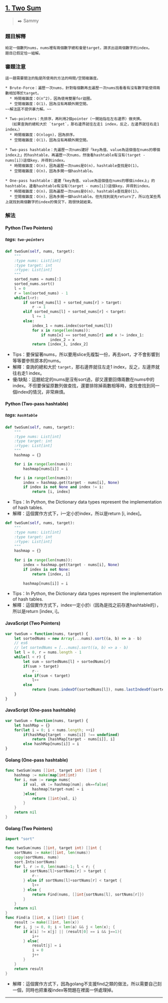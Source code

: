 ## [1. Two Sum](https://leetcode.com/problems/two-sum/)
> :black_nib: Sammy
### 題目解釋
    給定一個數列nums，nums裡有兩個數字總和會是target，請求出這兩個數字的index。
    題目已假定恰一組解。
### 審題注意
    這一題需要關注的點是所使用的方法的時間/空間複雜度。

    * Brute-Force：遍歷一次nums，針對每個數再去遍歷一次nums找看看有沒有數字能使得兩數相加等於target。
      * 時間複雜度：O(n^2)，因為使用雙層for迴圈。
      * 空間複雜度：O(1)，因為沒有再額外開空間。
    ~~解法區不提供暴力解。~~
    
    * Two-pointers：先排序，再利用2個pointer（一開始指在左右邊界）做夾擠。  
      （如果查詢的總和大於 `target`，那右邊界就往左走1 index，反之，左邊界就往右走1 index。）
      * 時間複雜度：O(nlogn)，因為排序。
      * 空間複雜度：O(1)，因為沒有再額外開空間。
    
    * Two-pass hashtable：先遍歷一次nums建好「key為值、value為這個值在nums的哪個index上」的hashtable，再遍歷一次nums，然後看hashtable有沒有(target - nums[i])這個key，并得到index。
      * 時間複雜度：O(n)，因為遍歷一次nums是O(n)，hashtable查找是O(1)。
      * 空間複雜度：O(n)，因為多開一個hashtable。

    * One-pass hashtable：邊建「key為值、value為這個值在nums的哪個index上」的hashtable，邊看hashtable有沒有(target - nums[i])這個key，并得到index。
      * 時間複雜度：O(n)，因為遍歷一次nums是O(n)，hashtable查找是O(1)。
      * 空間複雜度：O(n)，因為多開一個hashtable。但先找到就先return了，所以在某些馬上就找到兩個數字的index的情況下，跑很快就結束。

### 解法
#### Python (Two Pointers)
##### tags: `two-pointers`
```python
def twoSum(self, nums, target):
    """
    :type nums: List[int]
    :type target: int
    :rtype: List[int]
    """
    sorted_nums = nums[:]
    sorted_nums.sort()
    l = 0
    r = len(sorted_nums) - 1
    while(l<r):
        if sorted_nums[l] + sorted_nums[r] > target:
            r -= 1
        elif sorted_nums[l] + sorted_nums[r] < target:
            l += 1
        else:
            index_1 = nums.index(sorted_nums[l])
            for x in range(len(nums)):
                if nums[x] == sorted_nums[r] and x != index_1:
                    index_2 = x
            return [index_1, index_2]
```
- Tips：要保留著nums，所以要用slice先複製一份，再去sort，才不會影響到等等要參照原本的nums。
- 解釋：查詢的總和大於 `target`，那右邊界就往左走1 index，反之，左邊界就往右走1 index。
- 優/缺點：這題給定的nums是沒有sort過，卻又還要回傳兩數在nums中的index。不但要保留原數列做查找，還要排除掉兩數相等時，查找會找到同一個index的情況，非常麻煩。

#### Python (Two-pass hashtable)
##### tags: `hashtable`
```python
def twoSum(self, nums, target):
    """
    :type nums: List[int]
    :type target: int
    :rtype: List[int]
    """
    hashmap = {}

    for i in range(len(nums)):
        hashmap[nums[i]] = i

    for i in range(len(nums)):
        index = hashmap.get(target - nums[i], None)
        if index is not None and index != i:
            return [i, index]

```
- Tips：In Python, the Dictionary data types represent the implementation of hash tables.
- 解釋：這個實作方式下，i一定小於index，所以是return [i, index]。

```python
def twoSum(self, nums, target):
    """
    :type nums: List[int]
    :type target: int
    :rtype: List[int]
    """
    hashmap = {}
        
    for i in range(len(nums)):
        index = hashmap.get(target - nums[i], None)
        if index is not None:
            return [index, i]
        
        hashmap[nums[i]] = i
```
- Tips：In Python, the Dictionary data types represent the implementation of hash tables.
- 解釋：這個實作方式下，index一定小於i（因為是找之前存進hashtable的），所以是return [index, i]。

#### JavaScript (Two Pointers)
```javascript
var twoSum = function(nums, target) {
    let sortedNums = new Array(...nums).sort((a, b) => a - b)
    // es6
    // let sortedNums = [...nums].sort((a, b) => a - b)
    let l = 0, r = nums.length - 1
    while(l < r) {
        let sum = sortedNums[l] + sortedNums[r]
        if(sum > target)
            r--
        else if(sum < target)
            l++
        else 
            return [nums.indexOf(sortedNums[l]), nums.lastIndexOf(sortedNums[r])]
    }
}
```
#### JavaScript (One-pass hashtable)
```javascript
var twoSum = function(nums, target) {
    let hashMap = {}
    for(let i = 0; i < nums.length; ++i)
        if(hashMap[target - nums[i]] !== undefined)
            return [hashMap[target - nums[i]], i]
        else hashMap[nums[i]] = i
}
```
#### Golang (One-pass hashtable)
```go
func twoSum(nums []int, target int) []int {
    hashmap := make(map[int]int)
    for i, num := range nums{
        if val, ok := hashmap[num]; ok==false{
            hashmap[target-num] = i
        }else{
            return []int{val, i}
        }
    }
    return nil
}
```
#### Golang (Two Pointers)
```go
import "sort"

func twoSum(nums []int, target int) []int {
	sortNums := make([]int, len(nums))
	copy(sortNums, nums)
	sort.Ints(sortNums)
	for l, r := 0, len(nums)-1; l < r; {
		if sortNums[l]+sortNums[r] > target {
			r--
		} else if sortNums[l]+sortNums[r] < target {
			l++
		} else {
			return Find(nums, []int{sortNums[l], sortNums[r]})
		}
	}
	return nil
}
func Find(a []int, x []int) []int {
	result := make([]int, len(x))
	for i, j := 0, 0; i < len(a) && j < len(x); {
		if a[i] != x[j] || (result[0] == i && j==1){
			i++
		} else{
			result[j] = i
			i = 0
			j++
		}
	}
	return result
}
```
- 解釋：這個實作方式下，因為golang不支援find之類的做法，所以需要自己刻一個，同時也把重複index等問題在裡面一併處理掉。
---
